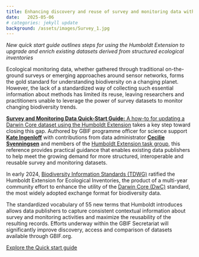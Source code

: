 ```yaml
---
title: Enhancing discovery and reuse of survey and monitoring data with new guide
date:   2025-05-06
# categories: jekyll update
background: /assets/images/Survey_1.jpg
---
```


*New quick start guide outlines steps for using the Humboldt Extension to upgrade and enrich existing datasets derived from structured ecological inventories*

Ecological monitoring data, whether gathered through traditional on-the-ground surveys or emerging approaches around sensor networks,
forms the gold standard for understanding biodiversity on a changing planet. However, the lack of a standardized way of collecting such
essential information about methods has limited its reuse, leaving researchers and practitioners unable to leverage the power of survey
datasets to monitor changing biodiversity trends.

[**Survey and Monitoring Data Quick-Start Guide:** A how-to for updating a Darwin Core dataset using the Humboldt Extension](https://docs.gbif.org/survey-monitoring-quick-start/en/) takes a key step toward closing this gap. Authored by GBIF programme officer for science support
[**Kate Ingenloff**](https://orcid.org/0000-0001-5942-9053) with contributions from data administrator [**Cecilie Svenningsen**](https://orcid.org/0000-0002-9216-2917)
and members of the [Humboldt Extension task group](https://www.tdwg.org/community/osr/humboldt-extension/), 
this reference provides practical guidance that enables existing data publishers to help meet the growing demand for more structured, 
interoperable and reusable survey and monitoring datasets.

In early 2024, [Biodiversity Information Standards (TDWG)](https://www.tdwg.org/) ratified the Humboldt Extension for Ecological Inventories, 
the product of a multi-year community effort to enhance the utility of the [Darwin Core (DwC)](https://www.tdwg.org/standards/dwc/) standard, 
the most widely adopted exchange format for biodiversity data. 

The standardized vocabulary of 55 new terms that Humboldt introduces allows data publishers to capture consistent contextual information about
survey and monitoring activities and maximize the reusability of the resulting records. Efforts underway within the GBIF Secretariat will
significantly improve discovery, access and comparison of datasets available through GBIF.org.

[Explore the Quick start guide](https://docs.gbif.org/survey-monitoring-quick-start/en/)
